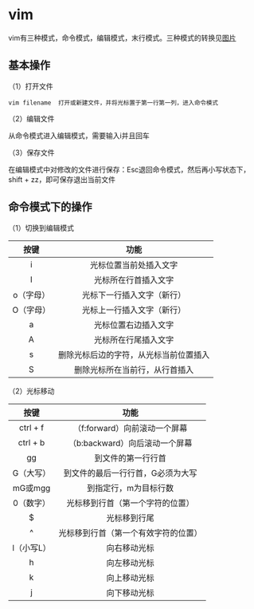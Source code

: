 # vim  

vim有三种模式，命令模式，编辑模式，末行模式。三种模式的转换见[图片](/imgs/vim.PNG)

## 基本操作  

（1）打开文件  

```shell
vim filename  打开或新建文件，并将光标置于第一行第一列，进入命令模式
```

（2）编辑文件  

从命令模式进入编辑模式，需要输入i并且回车  

（3）保存文件  

在编辑模式中对修改的文件进行保存：Esc退回命令模式，然后再小写状态下，shift + zz，即可保存退出当前文件  

## 命令模式下的操作  

（1）切换到编辑模式  

|按键|功能|
:-:|:-:
|i|光标位置当前处插入文字|
|I|光标所在行首插入文字|
|o（字母）|光标下一行插入文字（新行）|
|O（字母）|光标上一行插入文字（新行）|
|a|光标位置右边插入文字|
|A|光标所在行尾插入文字|
|s|删除光标后边的字符，从光标当前位置插入|
|S|删除光标所在当前行，从行首插入|

（2）光标移动  

|按键|功能|
:-:|:-:
|ctrl + f|（f:forward）向前滚动一个屏幕|
|ctrl + b|（b:backward）向后滚动一个屏幕|
|gg|到文件的第一行行首|
|G（大写）|到文件的最后一行行首，G必须为大写|
|mG或mgg|到指定行，m为目标行数|
|0（数字）|光标移到行首（第一个字符的位置）|
|$|光标移到行尾|
|^|光标移到行首（第一个有效字符的位置）|
|l（小写L）|向右移动光标|
|h|向左移动光标|
|k|向上移动光标|
|j|向下移动光标|

